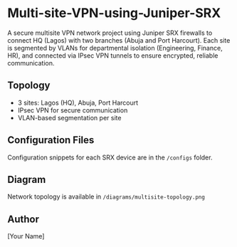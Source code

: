 # Multi-site-VPN-using-Juniper-SRX
A secure multisite VPN network project using Juniper SRX firewalls to connect HQ (Lagos) with two branches (Abuja and Port Harcourt). Each site is segmented by VLANs for departmental isolation (Engineering, Finance, HR), and connected via IPsec VPN tunnels to ensure encrypted, reliable communication. 

## Topology
- 3 sites: Lagos (HQ), Abuja, Port Harcourt
- IPsec VPN for secure communication
- VLAN-based segmentation per site

## Configuration Files
Configuration snippets for each SRX device are in the `/configs` folder.

## Diagram
Network topology is available in `/diagrams/multisite-topology.png`

## Author
[Your Name]
